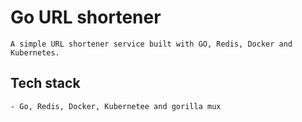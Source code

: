 # Go URL shortener

    A simple URL shortener service built with GO, Redis, Docker and Kubernetes.

## Tech stack

    - Go, Redis, Docker, Kubernetee and gorilla mux
